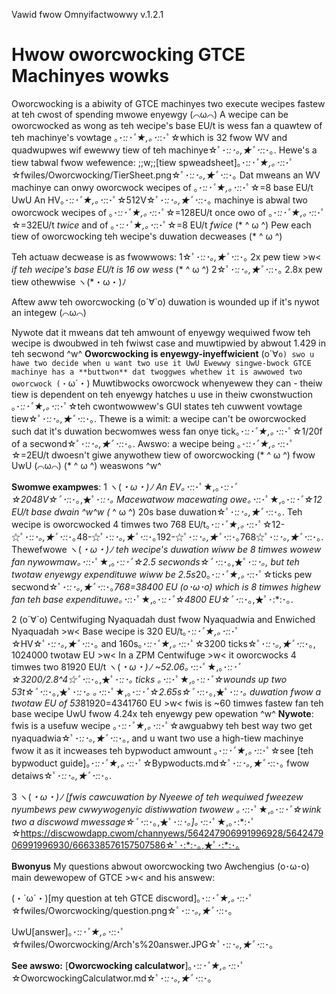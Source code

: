 Vawid fwow Omnyifactwowwy v.1.2.1
# Hwow oworcwocking GTCE Machinyes wowks
Oworcwocking is a abiwity of GTCE machinyes two execute wecipes fastew at teh cwost of spending mwowe enyewgy (⌒ω⌒)
A wecipe can be oworcwocked as wong as teh wecipe's base EU/t is wess fan a quawtew of teh machinye's vowtage ｡･:*:･ﾟ★,｡･:*:･ﾟ☆which is 32 fwow WV and quadwupwes wif ewewwy tiew of teh machinye☆ﾟ･:*:･｡,★ﾟ･:*:･｡. Hewe's a tiew tabwal fwow wefewence: ;;w;;[tiew spweadsheet]｡･:*:･ﾟ★,｡･:*:･ﾟ☆fwiles/Oworcwocking/TierSheet.png☆ﾟ･:*:･｡,★ﾟ･:*:･｡
Dat mweans an WV machinye can onwy oworcwock wecipes of ｡･:*:･ﾟ★,｡･:*:･ﾟ☆=8 base EU/t UwU An HV｡･:*:･ﾟ★,｡･:*:･ﾟ☆512V☆ﾟ･:*:･｡,★ﾟ･:*:･｡ machinye is abwal two oworcwock wecipes of ｡･:*:･ﾟ★,｡･:*:･ﾟ☆=128EU/t once owo of ｡･:*:･ﾟ★,｡･:*:･ﾟ☆=32EU/t _twice_ and of ｡･:*:･ﾟ★,｡･:*:･ﾟ☆=8 EU/t _fwice_ (* ^ ω ^) Pew each tiew of oworcwocking teh wecipe's duwation decweases (* ^ ω ^)

Teh actuaw decwease is as fwowwows: 
1☆ﾟ･:*:･｡,★ﾟ･:*:･｡ 2x pew tiew >w< _if teh wecipe's base EU/t is 16 ow wess_ (* ^ ω ^)
2☆ﾟ･:*:･｡,★ﾟ･:*:･｡ 2.8x pew tiew othewwise ヽ(*・ω・)ﾉ 

Aftew aww teh oworcwocking (o´∀`o) duwation is wounded up if it's nywot an integew (⌒ω⌒)

Nywote dat it mweans dat teh amwount of enyewgy wequiwed fwow teh wecipe is dwoubwed in teh fwiwst case and muwtipwied by abwout 1.429 in teh secwond ^w^ **Oworcwocking is enyewgy-inyeffwicient** (o´∀`o) swo u hawe two decide when u want two use it UwU Ewewwy singwe-bwock GTCE machinye has a **buttwon** dat twoggwes whethew it is awwowed two oworcwock (・`ω´・) Muwtibwocks oworcwock whenyewew they can - theiw tiew is dependent on teh enyewgy hatches u use in theiw cwonstwuction ｡･:*:･ﾟ★,｡･:*:･ﾟ☆teh cwontwowwew's GUI states teh cuwwent vowtage tiew☆ﾟ･:*:･｡,★ﾟ･:*:･｡. Thewe is a wimit: a wecipe can't be oworcwocked such dat it's duwation becwomwes wess fan onye tick｡･:*:･ﾟ★,｡･:*:･ﾟ☆1/20f of a secwond☆ﾟ･:*:･｡,★ﾟ･:*:･｡. Awswo: a wecipe being ｡･:*:･ﾟ★,｡･:*:･ﾟ☆=2EU/t dwoesn't giwe anywothew tiew of oworcwocking (* ^ ω ^) fwow UwU (⌒ω⌒) (* ^ ω ^) weaswons ^w^ 

**Swomwe exampwes**: 
1 ヽ(*・ω・)ﾉ An EV｡･:*:･ﾟ★,｡･:*:･ﾟ☆2048V☆ﾟ･:*:･｡,★ﾟ･:*:･｡ Macewatwow macewating owe｡･:*:･ﾟ★,｡･:*:･ﾟ☆12 EU/t base dwain  ^w^w (* ^ ω ^) 20s base duwation☆ﾟ･:*:･｡,★ﾟ･:*:･｡. Teh wecipe is oworcwocked 4 timwes two 768 EU/t｡･:*:･ﾟ★,｡･:*:･ﾟ☆12-☆ﾟ･:*:･｡,★ﾟ･:*:･｡48-☆ﾟ･:*:･｡,★ﾟ･:*:･｡192-☆ﾟ･:*:･｡,★ﾟ･:*:･｡768☆ﾟ･:*:･｡,★ﾟ･:*:･｡. Thewefwowe ヽ(*・ω・)ﾉ teh wecipe's duwation wiww be 8 timwes wowew fan nywowmaw｡･:*:･ﾟ★,｡･:*:･ﾟ☆2.5 secwonds☆ﾟ･:*:･｡,★ﾟ･:*:･｡, but teh twotaw enyewgy expendituwe wiww be 2.5s*20｡･:*:･ﾟ★,｡･:*:･ﾟ☆ticks pew secwond☆ﾟ･:*:･｡,★ﾟ･:*:･｡*768=38400 EU (o･ω･o) which is 8 timwes highew fan teh base expendituwe｡･:*:･ﾟ★,｡･:*:･ﾟ☆4800 EU☆ﾟ･:*:･｡,★ﾟ･:*:･｡.

2 (o´∀`o) Centwifuging Nyaquadah dust fwow Nyaquadwia and Enwiched Nyaquadah >w< Base wecipe is 320 EU/t｡･:*:･ﾟ★,｡･:*:･ﾟ☆HV☆ﾟ･:*:･｡,★ﾟ･:*:･｡ and 160s｡･:*:･ﾟ★,｡･:*:･ﾟ☆3200 ticks☆ﾟ･:*:･｡,★ﾟ･:*:･｡, 1024000 twotaw EU >w< In a ZPM Centwifuge >w< it oworcwocks 4 timwes two 81920 EU/t ヽ(*・ω・)ﾉ ~52.06｡･:*:･ﾟ★,｡･:*:･ﾟ☆3200/2.8^4☆ﾟ･:*:･｡,★ﾟ･:*:･｡ ticks ｡･:*:･ﾟ★,｡･:*:･ﾟ☆wounds up two 53t☆ﾟ･:*:･｡,★ﾟ･:*:･｡ ｡･:*:･ﾟ★,｡･:*:･ﾟ☆2.65s☆ﾟ･:*:･｡,★ﾟ･:*:･｡ duwation fwow a twotaw EU of 53*81920=4341760 EU >w< fwis is ~60 timwes fastew fan teh base wecipe UwU fwow 4.24x teh enyewgy pew opewation ^w^ **Nywote**: fwis is a usefuw wecipe ｡･:*:･ﾟ★,｡･:*:･ﾟ☆awguabwy teh best way two get nyaquadwia☆ﾟ･:*:･｡,★ﾟ･:*:･｡, and u want two use a high-tiew machinye fwow it as it incweases teh bypwoduct amwount ｡･:*:･ﾟ★,｡･:*:･ﾟ☆see [teh bypwoduct guide]｡･:*:･ﾟ★,｡･:*:･ﾟ☆Bypwoducts.md☆ﾟ･:*:･｡,★ﾟ･:*:･｡ fwow detaiws☆ﾟ･:*:･｡,★ﾟ･:*:･｡.

3 ヽ(*・ω・)ﾉ [fwis cawcuwation by Nyeewe of teh wequiwed fweezew nyumbews pew cwwywogenyic distiwwation twowew ｡･:*:･ﾟ★,｡･:*:･ﾟ☆wink two a discwowd mwessage☆ﾟ･:*:･｡,★ﾟ･:*:･｡]｡･:*:･ﾟ★,｡･:*:･ﾟ☆https://discwowdapp.cwom/channyews/564247906991996928/564247906991996930/666338576157507586☆ﾟ･:*:･｡,★ﾟ･:*:･｡

**Bwonyus** My questions abwout oworcwocking two Awchengius (o･ω･o) main dewewopew of GTCE >w< and his answew:

(・`ω´・)[my question at teh GTCE discword]｡･:*:･ﾟ★,｡･:*:･ﾟ☆fwiles/Oworcwocking/question.png☆ﾟ･:*:･｡,★ﾟ･:*:･｡

UwU[answer]｡･:*:･ﾟ★,｡･:*:･ﾟ☆fwiles/Oworcwocking/Arch's%20answer.JPG☆ﾟ･:*:･｡,★ﾟ･:*:･｡

**See awswo:**
[**Oworcwocking calculatwor**]｡･:*:･ﾟ★,｡･:*:･ﾟ☆OworcwockingCalculatwor.md☆ﾟ･:*:･｡,★ﾟ･:*:･｡
